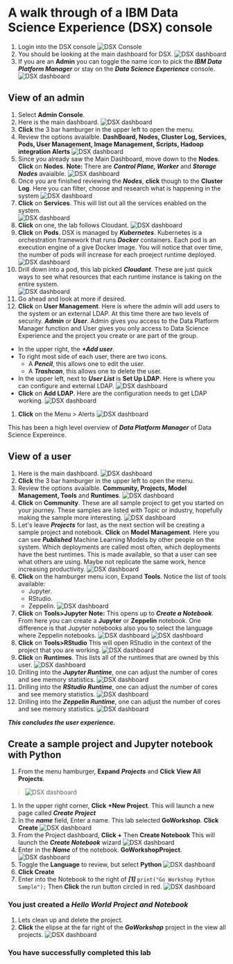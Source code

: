# A walk through of a IBM Data Science Experience (DSX) console
1. Login into the DSX console
 ![DSX Console](./images/DSX-Login.png)
1. You should be looking at the main dashboard for DSX.
   ![DSX dashboard](./images/DSX-MainDash-user.png)
1. If you are an **Admin** you can toggle the name icon to pick the ***IBM Data Platform Manager*** or stay on the ***Data Science Experience*** console.
![DSX dashboard](./images/DSX-Masthead-options.png)

## View of an  admin
1. Select **Admin Console**.
1. Here is the main dashboard.
 ![DSX dashboard](./images/DSX-MainDash-admin.png)
1. **Click** the 3 bar hamburger in the upper left to open the menu.
1. Review the options avaialble.  **DashBoard, Nodes, Cluster Log, Services, Pods, User Management, Image Management, Scripts, Hadoop integration  Alerts**
![DSX dashboard](./images/DSX-Menu-Options.png)
1. Since you already saw the Main Dashboard, move down to the **Nodes**.  **Click** on **Nodes**.  **Note:** There are ***Control Plane, Worker*** and ***Storage Nodes*** avaialble.
![DSX dashboard](./images/DSX-Nodes-Expanded.png)
1. Once you are finished reviewing the ***Nodes***, **click** though to the **Cluster Log**.  Here you can filter, choose and research what is happening in the system
![DSX dashboard](./images/DSX-ClusterLog.png)
1. **Click** on  **Services**.  This will list out all the services enabled on the system.  
![DSX dashboard](./images/DSX-Services-Dash.png)
1. **Click** on one, the lab follows Cloudant.
![DSX dashboard](./images/DSX-Services-Cloudant.png)
1. **Click** on **Pods**.  DSX is managed by ***Kubernetes***.  Kubernetes is a orchestration framework that runs ***Docker*** containers.  Each pod is an execution engine of a give Docker image.  You will notice that over time, the number of pods will increase for each proeject runtime deployed.
![DSX dashboard](./images/DSX-Pods-dash.png)
1. Drill down into a pod, this lab picked ***Cloudant***.  These are just quick ways to see what resources that each runtime instance is taking on the entire system.  
![DSX dashboard](./images/DSX-Pods-Cloudant.png)
1. Go ahead and look at more if desired.
1. **Click** on **User Management**.  Here is where the admin will add users to the system or an external LDAP.  At this time there are two levels of security.  ***Admin*** or ***User***.    Admin gives you access to the Data Platform Manager function and User gives you only access to Data Science Experience and the project you create or are part of the group.
  * In the upper right, the ***+Add user***.
  * To right most side of each user, there are two icons.
    * A ***Pencil***, this allows one to edit the user.
    * A ***Trashcan***, this allows one to delete the user.
  * In the upper left, next to ***User List***  is **Set Up LDAP**.  Here is where you can configure and external LDAP.
![DSX dashboard](./images/DSX-UserManagement.png)  
  * **Click** on **Add LDAP**.  Here are the configuration needs to get LDAP working.
  ![DSX dashboard](./images/DSX-ExternalLDAP.png)
1. **Click** on the Menu > Alerts
![DSX dashboard](./images/DSX-Alerts-dash.png)

This has been a high level overview of ***Data Platform Manager*** of Data Science Expereince.

## View of a user
1. Here is the main dashboard.
 ![DSX dashboard](./images/DSX-MainDash-user.png)
1. **Click** the 3 bar hamburger in the upper left to open the menu.
1. Review the options avaialble.  **Community, Projects, Model Management, Tools** and **Runtimes**.
![DSX dashboard](./images/DSX-Main-Menu-user.png)
1. **Click** on **Community**.   These are all sample project to get you started on your journey.  These samples are listed with Topic or industry, hopefully making the sample more interesting.
![DSX dashboard](./images/DSX-User-Community.png)
1. Let's leave ***Projects*** for last, as the next section will be creating a sample project and notebook.  **Click** on **Model Management**.  Here you can see ***Published*** Machine Learning Models by other people on the system.  Which deployments are called most often, which deployments have the best runtimes.   This is made available, so that a user can see what others are using.  Maybe not replicate the same work, hence increasing productivity.
![DSX dashboard](./images/DSX-Model-Dashboard.png)
1. **Click** on the hamburger menu icon, Expand **Tools**.  Notice the list of tools available:
    * Jupyter.
    * RStudio.
    * Zeppelin.
    ![DSX dashboard](./images/DSX-Tools-MenuOptions.png)
  1. **Click** on **Tools>Jupyter**  **Note:**  This opens up to ***Create a Notebook***.   From here you can create a **Jupyter** or **Zeppelin** notebook.   One difference is that Jupyter notebooks also you to select the language where Zeppelin notebooks.
  ![DSX dashboard](./images/DSX-Create-Notebook-Jupyter.png)
  ![DSX dashboard](./images/DSX-Create-Notebook-Zeppelin.png)
  1. **Click** on **Tools>RStudio** This will open RStudio in the context of the project that you are working.
  ![DSX dashboard](./images/DSX-RStudio.png)
1. **Click** on **Runtimes**.  This lists all of the runtimes that are owned by this user.
![DSX dashboard](./images/DSX-Runtimes-dash.png)
  1. Drilling into the ***Jupyter Runtime***, one can adjust the number of cores and see memory statistics.
  ![DSX dashboard](./images/DSX-Jupyter-Runtime.png)
  1. Drilling into the ***RStudio Runtime***, one can adjust the number of cores and see memory statistics.
  ![DSX dashboard](./images/DSX-R-Runtime.png)
  1. Drilling into the ***Zeppelin Runtime***, one can adjust the number of cores and see memory statistics.
  ![DSX dashboard](./images/DSX-Zep-runtime.png)

***This concludes the user experience.***

## Create a sample project and Jupyter notebook with Python

1. From the menu hamburger, **Expand** ***Projects*** and **Click** **View All Projects**.
>![DSX dashboard](./images/DSX-Projects-menu.png)
1. In the upper right corner, **Click** **+New Project**.  This will launch a new page called ***Create Project***
1.  In the ***name*** field, Enter a name.  This lab selected **GoWorkshop**.  **Click** **Create**
![DSX dashboard](./images/DSX-CreateProjectWorkshop.png)
1. From the Project dashboard, **Click  +**  Then **Create Notebook**  This will launch the ***Create Notebook*** wizard
![DSX dashboard](./images/DSX-Project-CreateNewNotebook.png)
1. Enter in the ***Name*** of the notebook.  **GoWorkshopProject**.
![DSX dashboard](./images/DSX-Project-JupyterNotebookCreate.png)
1. Toggle the **Language** to review, but select **Python**
![DSX dashboard](./images/DSX-Project-JupyterNotebookCreateLanguageOpts.png)
1. **Click Create**
1. Enter into the Notebook to the right of ***[1]***  `print("Go Workshop Python Sample");`  Then **Click** the run button circled in red.
![DSX dashboard](./images/DSX-Project-JupyterNotebookSample.png)

###  You just created a ***Hello World Project and Notebook***

1. Lets clean up and delete the project.
1. **Click** the elipse at the far right of the ***GoWorkshop*** project in the view all projects.
![DSX dashboard](./images/DSX-ProjectDelete.png)

### You have successfully completed this lab
